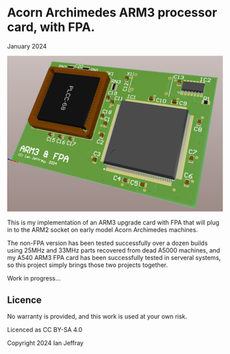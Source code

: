 # Acorn Archimedes ARM3 processor card, with FPA.

January 2024


![3D View](Generated/Archimedes_ARM3_FPA_3D_View.PNG)

This is my implementation of an ARM3 upgrade card with FPA that will plug in to the ARM2 socket on early model Acorn Archimedes machines.

The non-FPA version has been tested successfully over a dozen builds using 25MHz and 33MHz parts recovered from dead A5000 machines, and my A540 ARM3 FPA card has been successfully tested in serveral systems, so this project simply brings those two projects together.

Work in progress...


## Licence

No warranty is provided, and this work is used at your own risk.  

Licenced as CC BY-SA 4.0

Copyright 2024 Ian Jeffray

